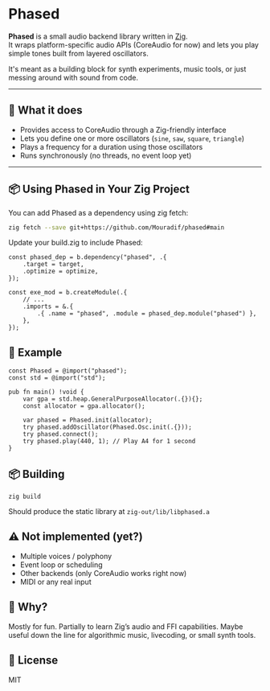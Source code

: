 # Phased

**Phased** is a small audio backend library written in [Zig](https://ziglang.org).  
It wraps platform-specific audio APIs (CoreAudio for now) and lets you play simple tones built from layered oscillators.

It's meant as a building block for synth experiments, music tools, or just messing around with sound from code.

---

## 🔧 What it does

- Provides access to CoreAudio through a Zig-friendly interface
- Lets you define one or more oscillators (`sine`, `saw`, `square`, `triangle`)
- Plays a frequency for a duration using those oscillators
- Runs synchronously (no threads, no event loop yet)

---

## 📦 Using Phased in Your Zig Project

You can add Phased as a dependency using zig fetch:

```sh
zig fetch --save git+https://github.com/Mouradif/phased#main
```

Update your build.zig to include Phased:

```
const phased_dep = b.dependency("phased", .{
    .target = target,
    .optimize = optimize,
});

const exe_mod = b.createModule(.{
    // ...
    .imports = &.{
        .{ .name = "phased", .module = phased_dep.module("phased") },
    },
});
```

## 🧱 Example

```zig
const Phased = @import("phased");
const std = @import("std");

pub fn main() !void {
    var gpa = std.heap.GeneralPurposeAllocator(.{}){};
    const allocator = gpa.allocator();

    var phased = Phased.init(allocator);
    try phased.addOscillator(Phased.Osc.init(.{}));
    try phased.connect();
    try phased.play(440, 1); // Play A4 for 1 second
}

```

## 📦 Building

```
zig build
```

Should produce the static library at `zig-out/lib/libphased.a`

## ⚠️ Not implemented (yet?)

- Multiple voices / polyphony
- Event loop or scheduling
- Other backends (only CoreAudio works right now)
- MIDI or any real input

## 🧪 Why?

Mostly for fun. Partially to learn Zig’s audio and FFI capabilities. Maybe useful down the line for algorithmic music, livecoding, or small synth tools.

## 📜 License

MIT
